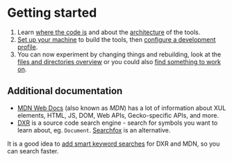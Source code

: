 # Getting started

1. Learn [where the code is](./where-is-the-code.md) and about the [architecture](./architecture-overview.md) of the tools.
2. [Set up your machine](./build.md) to build the tools, then [configure a development profile](development-profiles.md).
3. You can now experiment by changing things and rebuilding, look at the [files and directories overview](../files/README.md) or you could also [find something to work on](../bugs-issues.md).

## Additional documentation

* [MDN Web Docs](http://developer.mozilla.org/) (also known as *MDN*) has a lot of information about XUL elements, HTML, JS, DOM, Web APIs, Gecko-specific APIs, and more.
* [DXR](http://dxr.mozilla.org/mozilla-central/source/) is a source code search engine - search for symbols you want to learn about, eg. `Document`. [Searchfox](http://searchfox.org/mozilla-central/source) is an alternative.

It is a good idea to [add smart keyword searches](https://support.mozilla.org/en-US/kb/how-search-from-address-bar) for DXR and MDN, so you can search faster.
